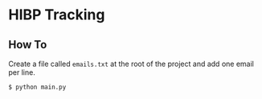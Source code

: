 # HIBP Tracking

## How To

Create a file called `emails.txt` at the root of the project and add one email per line.

```shell
$ python main.py
```
